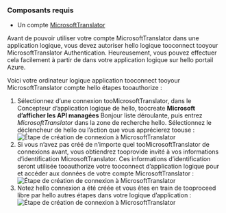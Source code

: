 ### <a name="prerequisites"></a>Composants requis
* Un compte [MicrosoftTranslator](https://www.microsoft.com/translator)  

Avant de pouvoir utiliser votre compte MicrosoftTranslator dans une application logique, vous devez autoriser hello logique tooconnect tooyour MicrosoftTranslator Authentication. Heureusement, vous pouvez effectuer cela facilement à partir de dans votre application logique sur hello portail Azure.  

Voici votre ordinateur logique application tooconnect tooyour MicrosoftTranslator compte hello étapes tooauthorize :  

1. Sélectionnez d’une connexion tooMicrosoftTranslator, dans le Concepteur d’application logique de hello, toocreate **Microsoft d’afficher les API managées** Bonjour liste déroulante, puis entrez *MicrosoftTranslator* dans la zone de recherche hello. Sélectionnez le déclencheur de hello ou l’action que vous apprécierez toouse :  
   ![Étape de création de connexion à MicrosoftTranslator](./media/connectors-create-api-microsofttranslator/microsofttranslator-1.png)  
2. Si vous n’avez pas créé de n’importe quel tooMicrosoftTranslator de connexions avant, vous obtiendrez tooprovide invité à vos informations d’identification MicrosoftTranslator. Ces informations d’identification seront utilisée tooauthorize votre tooconnect d’application logique pour et accéder aux données de votre compte MicrosoftTranslator :  
   ![Étape de création de connexion à MicrosoftTranslator](./media/connectors-create-api-microsofttranslator/microsofttranslator-2.png)  
3. Notez hello connexion a été créée et vous êtes en train de tooproceed libre par hello autres étapes dans votre logique d’application :  
   ![Étape de création de connexion à MicrosoftTranslator](./media/connectors-create-api-microsofttranslator/microsofttranslator-3.png)  

